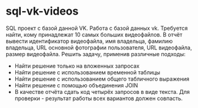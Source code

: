 # sql-vk-videos
SQL проект с базой данной VK.
Работа с базой данных vk. Требуется найти, кому принадлежат 10 самых больших видеофайлов.
В отчёт вывести идентификатор видеофайла, имя владельца, фамилию владельца, URL основной фотографии пользователя, URL видеофайла, размер видеофайла.
Решить задачу, применив различные подходы:
* Найти решение только на вложенных запросах
* Найти решение с использованием временной таблицы
* Найти решение с использованием общего табличного выражения
* Найти решение с помощью объединения JOIN
* В качестве отчёта сдать код четырёх запросов в виде текста. Для проверки - результат работы всех вариантов должен совпасть.
